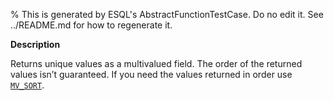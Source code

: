 % This is generated by ESQL's AbstractFunctionTestCase. Do no edit it. See ../README.md for how to regenerate it.

**Description**

Returns unique values as a multivalued field. The order of the returned values isn’t guaranteed. If you need the values returned in order use [`MV_SORT`](/reference/query-languages/esql/functions-operators/mv-functions.md#esql-mv_sort).

